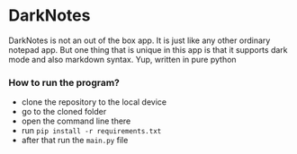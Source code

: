 # DarkNotes
DarkNotes is not an out of the box app. It is just like any other ordinary notepad app. But one thing that is unique in this app is that it supports dark mode and also markdown syntax. Yup, written in pure python

### How to run the program?
- clone the repository to the local device
- go to the cloned folder
- open the command line there
- run `pip install -r requirements.txt`
- after that run the `main.py` file
